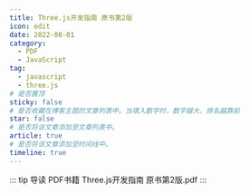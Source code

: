 ```yaml
---
title: Three.js开发指南 原书第2版
icon: edit
date: 2022-08-01
category:
  - PDF
  - JavaScript
tag:
  - javascript
  - three.js
# 是否置顶
sticky: false
# 是否收藏在博客主题的文章列表中。当填入数字时，数字越大，排名越靠前
star: false
# 是否将该文章添加至文章列表中。
article: true
# 是否将该文章添加至时间线中。
timeline: true
---
```

::: tip 导读
PDF书籍 Three.js开发指南 原书第2版.pdf
:::
<!-- more -->


<PDF url="https://lc-gluttony.s3.amazonaws.com/LfQUMiHwWA4l/oCHkR6zv1wRnO2AlyxXm9o4GfNsFYDMw/Three.js%E5%BC%80%E5%8F%91%E6%8C%87%E5%8D%97%20%20%E5%8E%9F%E4%B9%A6%E7%AC%AC2%E7%89%88.pdf" />